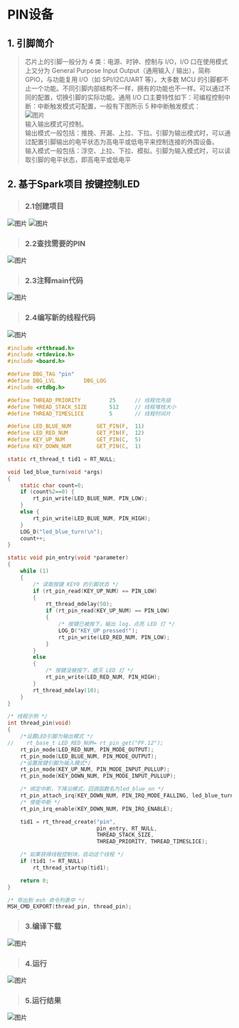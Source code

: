 # PIN设备
## 1. 引脚简介
> 芯片上的引脚一般分为 4 类：电源、时钟、控制与 I/O，I/O 口在使用模式上又分为 General Purpose Input Output（通用输入 / 输出），简称 GPIO，与功能复用 I/O（如 SPI/I2C/UART 等）。大多数 MCU 的引脚都不止一个功能。不同引脚内部结构不一样，拥有的功能也不一样。可以通过不同的配置，切换引脚的实际功能。通用 I/O 口主要特性如下：可编程控制中断：中断触发模式可配置，一般有下图所示 5 种中断触发模式：  
![图片](../01_Pin/image/5种中断触发模式.png)  
输入输出模式可控制。  
输出模式一般包括：推挽、开漏、上拉、下拉。引脚为输出模式时，可以通过配置引脚输出的电平状态为高电平或低电平来控制连接的外围设备。  
输入模式一般包括：浮空、上拉、下拉、模拟。引脚为输入模式时，可以读取引脚的电平状态，即高电平或低电平
## 2. 基于Spark项目 按键控制LED
> ### 2.1创建项目
![图片](../01_Pin/image/创建项目.jpg)
![图片](../01_Pin/image/创建项目2.png)
> ### 2.2查找需要的PIN
![图片](../01_Pin/image/PIN引脚.jpg)
> ### 2.3注释main代码
![图片](../01_Pin/image/注释main代码.png)
> ### 2.4编写新的线程代码
![图片](../01_Pin/image/编写新的线程代码.jpg)
```C
#include <rtthread.h>
#include <rtdevice.h>
#include <board.h>

#define DBG_TAG "pin"
#define DBG_LVL         DBG_LOG
#include <rtdbg.h>

#define THREAD_PRIORITY         25      // 线程优先级
#define THREAD_STACK_SIZE       512     // 线程堆栈大小
#define THREAD_TIMESLICE        5       // 线程时间片

#define LED_BLUE_NUM        GET_PIN(F,  11)
#define LED_RED_NUM         GET_PIN(F,  12)
#define KEY_UP_NUM          GET_PIN(C,  5)
#define KEY_DOWN_NUM        GET_PIN(C,  1)

static rt_thread_t tid1 = RT_NULL;

void led_blue_turn(void *args)
{
    static char count=0;
    if (count%2==0) {
        rt_pin_write(LED_BLUE_NUM, PIN_LOW);
    }
    else {
        rt_pin_write(LED_BLUE_NUM, PIN_HIGH);
    }
    LOG_D("led_blue_turn!\n");
    count++;
}

static void pin_entry(void *parameter)
{
    while (1)
    {
        /* 读取按键 KEY0 的引脚状态 */
        if (rt_pin_read(KEY_UP_NUM) == PIN_LOW)
        {
            rt_thread_mdelay(50);
            if (rt_pin_read(KEY_UP_NUM) == PIN_LOW)
            {
                /* 按键已被按下，输出 log，点亮 LED 灯 */
                LOG_D("KEY_UP pressed!");
                rt_pin_write(LED_RED_NUM, PIN_LOW);
            }
        }
        else
        {
            /* 按键没被按下，熄灭 LED 灯 */
            rt_pin_write(LED_RED_NUM, PIN_HIGH);
        }
        rt_thread_mdelay(10);
    }
}

/* 线程示例 */
int thread_pin(void)
{
    /*设置LED引脚为输出模式 */
//    rt_base_t LED_RED_NUM= rt_pin_get("PF.12");
    rt_pin_mode(LED_RED_NUM, PIN_MODE_OUTPUT);
    rt_pin_mode(LED_BLUE_NUM, PIN_MODE_OUTPUT);
    /*设置按键引脚为输入模式*/
    rt_pin_mode(KEY_UP_NUM, PIN_MODE_INPUT_PULLUP);
    rt_pin_mode(KEY_DOWN_NUM, PIN_MODE_INPUT_PULLUP);

    /* 绑定中断，下降沿模式，回调函数名为led_blue_on */
    rt_pin_attach_irq(KEY_DOWN_NUM, PIN_IRQ_MODE_FALLING, led_blue_turn, RT_NULL);
    /* 使能中断 */
    rt_pin_irq_enable(KEY_DOWN_NUM, PIN_IRQ_ENABLE);

    tid1 = rt_thread_create("pin",
                            pin_entry, RT_NULL,
                            THREAD_STACK_SIZE,
                            THREAD_PRIORITY, THREAD_TIMESLICE);

    /* 如果获得线程控制块，启动这个线程 */
    if (tid1 != RT_NULL)
        rt_thread_startup(tid1);

    return 0;
}

/* 导出到 msh 命令列表中 */
MSH_CMD_EXPORT(thread_pin, thread_pin);
```
> ### 3.编译下载
![图片](../01_Pin/image/编译下载.png)
> ### 4.运行
![图片](../01_Pin/image/运行线程.png)
> ### 5.运行结果
![图片](../01_Pin/image/运行结果.png)